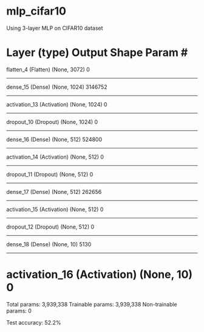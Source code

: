 # mlp_cifar10
Using 3-layer MLP on CIFAR10 dataset

Layer (type)                 Output Shape              Param #   
=================================================================
flatten_4 (Flatten)          (None, 3072)              0         
_________________________________________________________________
dense_15 (Dense)             (None, 1024)              3146752   
_________________________________________________________________
activation_13 (Activation)   (None, 1024)              0         
_________________________________________________________________
dropout_10 (Dropout)         (None, 1024)              0         
_________________________________________________________________
dense_16 (Dense)             (None, 512)               524800    
_________________________________________________________________
activation_14 (Activation)   (None, 512)               0         
_________________________________________________________________
dropout_11 (Dropout)         (None, 512)               0         
_________________________________________________________________
dense_17 (Dense)             (None, 512)               262656    
_________________________________________________________________
activation_15 (Activation)   (None, 512)               0         
_________________________________________________________________
dropout_12 (Dropout)         (None, 512)               0         
_________________________________________________________________
dense_18 (Dense)             (None, 10)                5130      
_________________________________________________________________
activation_16 (Activation)   (None, 10)                0         
=================================================================
Total params: 3,939,338
Trainable params: 3,939,338
Non-trainable params: 0

Test accuracy: 52.2%
